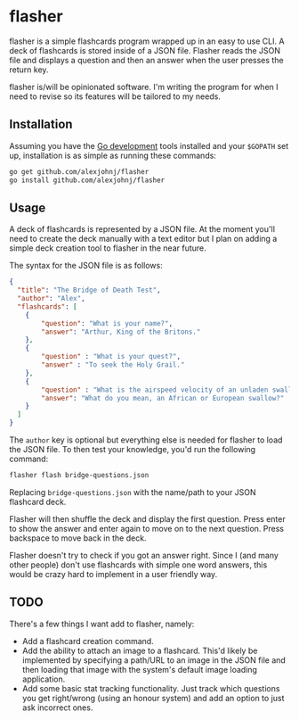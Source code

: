 # flasher

flasher is a simple flashcards program wrapped up in an easy to use CLI. A deck of flashcards is stored inside of a JSON file. Flasher reads the JSON file and displays a question and then an answer when the user presses the return key.

flasher is/will be opinionated software. I'm writing the program for when I need to revise so its features will be tailored to my needs.

## Installation

Assuming you have the [Go development][golang] tools installed and your `$GOPATH` set up, installation is as simple as running these commands:

```bash
go get github.com/alexjohnj/flasher
go install github.com/alexjohnj/flasher
```

[golang]: http://golang.org

## Usage

A deck of flashcards is represented by a JSON file. At the moment you'll need to create the deck manually with a text editor but I plan on adding a simple deck creation tool to flasher in the near future. 

The syntax for the JSON file is as follows:

```json
{
  "title": "The Bridge of Death Test",
  "author": "Alex",
  "flashcards": [
    {
        "question": "What is your name?",
        "answer": "Arthur, King of the Britons."
    },
    {
        "question" : "What is your quest?",
        "answer" : "To seek the Holy Grail."
    },
    {
        "question" : "What is the airspeed velocity of an unladen swallow?",
        "answer": "What do you mean, an African or European swallow?"
    }
  ]
}
```

The `author` key is optional but everything else is needed for flasher to load the JSON file.  To then test your knowledge, you'd run the following command:

```bash
flasher flash bridge-questions.json
```

Replacing `bridge-questions.json` with the name/path to your JSON flashcard deck.

Flasher will then shuffle the deck and display the first question. Press enter to show the answer and enter again to move on to the next question. Press backspace to move back in the deck.

Flasher doesn't try to check if you got an answer right. Since I (and many other people) don't use flashcards with simple one word answers, this would be crazy hard to implement in a user friendly way.

## TODO

There's a few things I want add to flasher, namely:

- Add a flashcard creation command. 
- Add the ability to attach an image to a flashcard. This'd likely be implemented by specifying a path/URL to an image in the JSON file and then loading that image with the system's default image loading application.
- Add some basic stat tracking functionality. Just track which questions you get right/wrong (using an honour system) and add an option to just ask incorrect ones.

